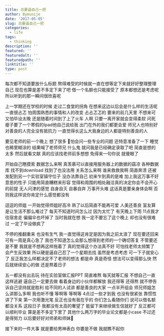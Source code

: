 ```yaml
---
title: 总要逼自己一把
author: Bymunije
date: '2017-05-05'
slug: 总要逼自己一把
categories:
  - life
tags:
  - thinking
description: ''
featured: ''
featuredalt: ''
featuredpath: ''
linktitle: ''
type: post
---
```

每次都不知道要放什么标题   熬得难受的时候就一直在想等定下来就好好整理整理自己  现在也算是差不多定下来了吧  借一个名额也只能接受了  原本都想还是考虑呢 所以听到的那一瞬间很欣喜呢

上一学期还在学校的时候  走过二食堂的拐角  在想来这边以后会是什么样的生活呢  一直很忐忑 怕周围熟悉的事情和人的改变  忐忐忑忑的  要来的前几天里 不想来可又怕毕设太晚  还是随着时间到了上了火车  人啊 只要一离开家就会变得柔软 问死瘪子要了一个寒假的Ipad他自己说给我 出门在外的我们都更会爱  师兄人也特别好 对善良的人完全没有抵抗力  一直觉得长这么大我身边的人都是特别善良的人  

要见老师的前一个晚上  想了很多 怕会问一些专业的问题 还特意准备了一下 睡觉也稀里糊涂的  结果喊了老师师兄 什么鬼  就问我是已经确定录取了吧  简直是想的太多 然后就看文献  真的应该找老师前多想想  免得来一句你说 就傻眼了 

开始自己瞎摸索  数据怎么来啊 真羡慕可以直接用服务器上的数据的菇凉  各种数据库 找不到download 找到了也没法用  关系怎么来啊  谁来救救我啊  简直奔溃  还被发配到另一个实验室镇守位子  没办法靠自己  初来乍到真的是难 加上我这万事不好意思的性子  只能用简直糟糕来形容  觉得和周围的相处融洽真的决定你会不会开心的前提  无人问津的感觉 自身自灭 自暴自弃  万事开头难 这话真是要亲身体会啊  否则我这样说你肯定什么感觉都没有 

逗逗的师姐 一开始觉得师姐好高冷 熟了以后简直不能再可爱 人美还善良 室友算是让生活不那么难过了  每天不知道时间怎么过 因为太忙了 有天晚上下雨  11点我才往宿舍走 偏偏伞也坏掉了 当时我就在想 我一定不要忘了这个晚上  却也没有很难过 一定了毕设做疯了

不停的推翻重来  也没有生气 我一直觉得这肯定是因为我之前太浪了  现在要还回来  可有一周是真心急了 我也不知道怎么会那么想得到老师的一个确切答复 不管要还是不要 我就是不想再这样拖着了 真的觉得这个办法真不好 可怕找老师太频繁了 会产生反效果 所以硬是逼自己忍了一个星期去找  虽然是考虑考虑 可一下子就安心了 反正我怎么样都决定不了老师的想法 都是命 真是奇怪 想法可以变得那么快 然后就继续安心的做  还是熬着日子 

五一都没有出去玩 待在实验室做汇报PPT 简直难熬 每天就等汇报 不想自己一直这样逃避 逼自己一定要去做  看着身边的小伙伴都解放 我还得等 还得熬 就不停告诉自己坚持就是胜利  给不同的人试讲 都是善良的大家 一点半开组会  师兄师姐怎么讲那么多啊 我也听不懂 等啊等 等啊等 4点过一些才到我 也没有很紧张 靠惯性讲了下来 第一次用激光笔 反正也没有我在乎的 你们怎么看随你们  说可以借名额 都没关系 这段日子 我都没有太高的奢望了 能留下来继续做生信就好了 反正都可以顺利毕业  算是差不多定下里了  其他什么两万字的毕业论文都是小case 不过还是得努力 以后要好好对师弟和师妹

接下来的一件大事 就是要给男神表白 你要是不做  我就瞧不起你 